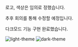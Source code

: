 로고, 색상은 임의로 정했습니다.

추후 회의를 통해 수정할 예정입니다.

다크모드 기능 구현 완료했습니다.

![light-theme](https://github.com/user-attachments/assets/0e2a8b1b-4da3-445b-9491-a33b3004620c)
![dark-theme](https://github.com/user-attachments/assets/86c3f630-008d-4f98-a67d-313efaa14a6c)
